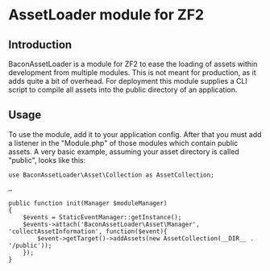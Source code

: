 AssetLoader module for ZF2
==========================

Introduction
------------
BaconAssetLoader is a module for ZF2 to ease the loading of assets within
development from multiple modules. This is not meant for production, as it adds
quite a bit of overhead. For deployment this module supplies a CLI script to
compile all assets into the public directory of an application.

Usage
-----
To use the module, add it to your application config. After that you must add
a listener in the "Module.php" of those modules which contain public assets. A
very basic example, assuming your asset directory is called "public", looks like
this:

    use BaconAssetLoader\Asset\Collection as AssetCollection;

    …

    public function init(Manager $moduleManager)
    {
        $events = StaticEventManager::getInstance();
        $events->attach('BaconAssetLoader\Asset\Manager', 'collectAssetInformation', function($event){           
            $event->getTarget()->addAssets(new AssetCollection(__DIR__ . '/public'));
        });
    }
